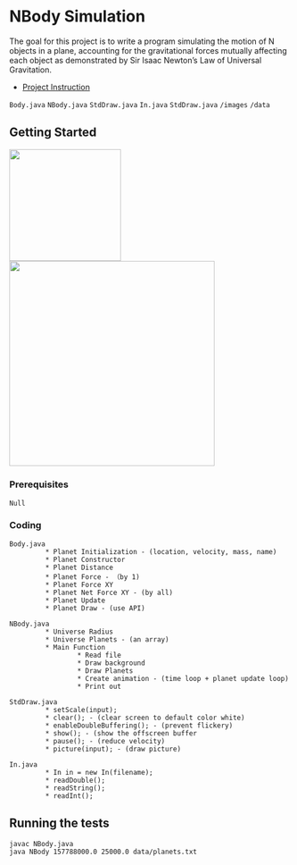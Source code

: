 # NBody Simulation

The goal for this project is to write a program simulating the motion of N objects in a plane, accounting for the gravitational forces mutually affecting each object as demonstrated by Sir Isaac Newton’s Law of Universal Gravitation.

* [Project Instruction](https://cs61bl.org/su20/projects/nbody/)

`Body.java`  `NBody.java`  `StdDraw.java`  `In.java` `StdDraw.java` `/images`  `/data`

## Getting Started
<img src=https://github.com/Kaicheng1995/DataStructure_Algorithm/blob/master/img_folder/result.png width="200">  <img src=https://github.com/Kaicheng1995/DataStructure_Algorithm/blob/master/img_folder/proj0-netforce.png width="367.5">

### Prerequisites
```
Null
```

### Coding

```
Body.java
         * Planet Initialization - (location, velocity, mass, name)
         * Planet Constructor
         * Planet Distance
         * Planet Force - （by 1)
         * Planet Force XY
         * Planet Net Force XY - (by all)
         * Planet Update
         * Planet Draw - (use API)
```

```
NBody.java
         * Universe Radius
         * Universe Planets - (an array)
         * Main Function
                 * Read file
                 * Draw background
                 * Draw Planets
                 * Create animation - (time loop + planet update loop)
                 * Print out
```
```
StdDraw.java
         * setScale(input);
         * clear(); - (clear screen to default color white)
         * enableDoubleBuffering(); - (prevent flickery)
         * show(); - (show the offscreen buffer
         * pause(); - (reduce velocity)
         * picture(input); - (draw picture)         
```
```
In.java
         * In in = new In(filename); 
         * readDouble();
         * readString();
         * readInt();
```


## Running the tests
```
javac NBody.java
java NBody 157788000.0 25000.0 data/planets.txt
```
